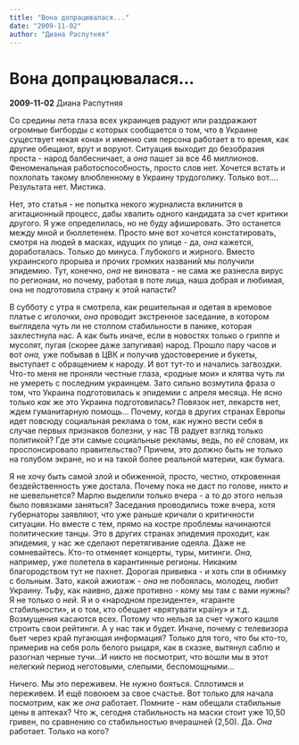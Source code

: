```yaml
---
title: "Вона допрацювалася..."
date: "2009-11-02"
author: "Диана Распутняя"
---
```


# Вона допрацювалася...

**2009-11-02** Диана Распутняя

Со средины лета глаза всех украинцев радуют или раздражают огромные бигборды с которых сообщается о том, что в Украине существует некая «она» и именно сия персона работает в то время, как другие обещают, врут и воруют. Ситуация выходит до безобразия проста - народ балбесничает, а *она* пашет за все 46 миллионов. Феноменальная работоспособность, просто слов нет. Хочется встать и похлопать такому влюбленному в Украину трудоголику. Только вот.... Результата нет. Мистика.

Нет, это статья - не попытка некого журналиста вклинится в агитационный процесс, дабы хвалить одного кандидата за счет критики другого. Я уже определилась, но не буду афишировать. Это останется между мной и бюллетенем. Просто мне вот хочется констатировать, смотря на людей в масках, идущих по улице - да, *она* кажется, доработалась. Только до минуса. Глубокого и жирного. Вместо украинского прорыва и прочих громких названий мы получили эпидемию. Тут, конечно, *она* не виновата - не сама же разнесла вирус по регионам, но почему, работая в поте лица, наша добрая и любимая, она не подготовила страну к этой напасти?

В субботу с утра я смотрела, как решительная и одетая в кремовое платье с иголочки, *она* проводит экстренное заседание, в котором выглядела чуть ли не столпом стабильности в панике, которая захлестнула нас. А как быть иначе, если в новостях только о гриппе и мусолят, пугая (скорее даже запугивая) народ. Прошло пару часов и вот *она,* уже побывав в ЦВК и получив удостоверение и букеты, выступает с обращением к народу. И вот тут-то и начались загвоздки. Что-то меня не проняли честные глаза, «родные мои» и клятва чуть ли не умереть с последним украинцем. Зато сильно возмутила фраза о том, что Украина подготовилась к эпидемии с апреля месяца. Не ясно только *как* же это Украина подготовилась? Повязок нет, лекарств нет, ждем гуманитарную помощь... Почему, когда в других странах Европы идет повсюду социальная реклама о том, как нужно вести себя в случае первых признаков болезни, у нас ТВ радует взгляд только политикой? Где эти самые социальные рекламы, ведь, по *её* словам, их проспонсировало правительство? Причем, это должно быть не только на голубом экране, но и на такой более реальной материи, как бумага.

Я не хочу быть самой злой и обиженной, просто, честно, откровенная бездейственность уже достала. Почему пока не даст по голове, никто и не шевельнется? Марлю выделили только вчера - а то до этого нельзя было повязками заняться? Заседания проводились тоже вчера, хотя губернаторы заявляют, что уже раньше кричали о критичности ситуации. Но вместе с тем, прямо на костре проблемы начинаются политические танцы. Это в других странах эпидемия проходит, как эпидемия, у нас же сделают перетягивание одеяла. Даже не сомневайтесь. Кто-то отменяет концерты, туры, митинги. *Она,* например, уже полетела в карантинные регионы. Никаким благородством тут не пахнет. Дорогая прививка - и хоть спи в обнимку с больным. Зато, какой ажиотаж - *она* не побоялась, молодец, любит Украину. Тьфу, как наивно, даже противно - кому мы там с вами нужны? Я не только о *ней*. Я и о «народном президенте», «гаранте стабильности», и о том, кто обещает «врятувати країну» и т.д. Возмущения касаются всех. Потому что нельзя за счет чужого кашля строить свои рейтинги. А у нас так и будет. Иначе, почему с телевизора бьет через край пугающая информация? Только для того, что бы кто-то, примерив на себя роль белого рыцаря, как в сказке, вытянул саблю и разогнал черные тучи...И никто не посмотрит, что вошли мы в этот нелегкий период неготовыми, слепыми, беспомощными...

Ничего. Мы это переживем. Не нужно бояться. Сплотимся и переживем. И ещё повоюем за свое счастье. Вот только для начала посмотрим, как же *она* работает. Помните - нам обещали стабильные цены в аптеках? Что ж, сегодня стабильность на маски стоит уже 10,50 гривен, по сравнению со стабильностью вчерашней (2,50). Да. *Она* работает. Только на кого?